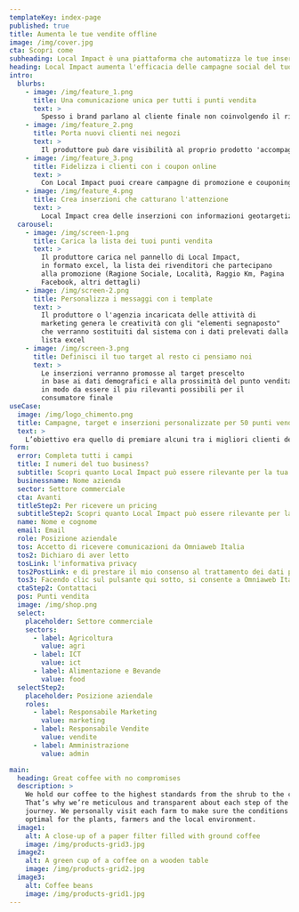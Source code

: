 ```yaml
---
templateKey: index-page
published: true
title: Aumenta le tue vendite offline
image: /img/cover.jpg
cta: Scopri come
subheading: Local Impact è una piattaforma che automatizza le tue inserzioni su Facebook e sincronizza la tua strategia online con i punti vendita fisici
heading: Local Impact aumenta l'efficacia delle campagne social del tuo brand a livello locale
intro:
  blurbs:
    - image: /img/feature_1.png
      title: Una comunicazione unica per tutti i punti vendita
      text: >
        Spesso i brand parlano al cliente finale non coinvolgendo il rivenditore. Local Impact ti consente di armonizzare la comunicazione e uniformare il messaggio dall'inizio alla fine della filiera
    - image: /img/feature_2.png
      title: Porta nuovi clienti nei negozi
      text: >
        Il produttore può dare visibilità al proprio prodotto 'accompagnando' i potenziali clienti direttamente al punto vendita ed erogando un servizio al rivenditore, supportandolo nelle azioni di promozione online
    - image: /img/feature_3.png
      title: Fidelizza i clienti con i coupon online
      text: >
        Con Local Impact puoi creare campagne di promozione e couponing per attrarre nuovi clienti e fidelizzare quelli già esistenti
    - image: /img/feature_4.png
      title: Crea inserzioni che catturano l'attenzione
      text: >
        Local Impact crea delle inserzioni con informazioni geotargetizzate per aumentare la rilevanza verso i potenziali clienti che si trovano in prossimità dei punti vendita dove si trova il tuo brand
  carousel:
    - image: /img/screen-1.png
      title: Carica la lista dei tuoi punti vendita
      text: >
        Il produttore carica nel pannello di Local Impact,
        in formato excel, la lista dei rivenditori che partecipano
        alla promozione (Ragione Sociale, Località, Raggio Km, Pagina
        Facebook, altri dettagli)
    - image: /img/screen-2.png
      title: Personalizza i messaggi con i template
      text: >
        Il produttore o l'agenzia incaricata delle attività di
        marketing genera le creatività con gli "elementi segnaposto"
        che verranno sostituiti dal sistema con i dati prelevati dalla
        lista excel
    - image: /img/screen-3.png
      title: Definisci il tuo target al resto ci pensiamo noi
      text: >
        Le inserzioni verranno promosse al target prescelto
        in base ai dati demografici e alla prossimità del punto vendita
        in modo da essere il piu rilevanti possibili per il
        consumatore finale
useCase:
  image: /img/logo_chimento.png
  title: Campagne, target e inserzioni personalizzate per 50 punti vendita
  text: >
    L’obiettivo era quello di premiare alcuni tra i migliori clienti dell’azienda con una soluzione che veicolasse l’interesse degli utenti direttamente verso la gioielleria, personalizzando le inserzioni sulla base dei prodotti realmente disponibili presso il punto vendita, e al contempo consentisse a Chimento di acquisire i contatti di utenti interessati.
form:
  error: Completa tutti i campi
  title: I numeri del tuo business?
  subtitle: Scopri quanto Local Impact può essere rilevante per la tua attività.
  businessname: Nome azienda
  sector: Settore commerciale
  cta: Avanti
  titleStep2: Per ricevere un pricing
  subtitleStep2: Scopri quanto Local Impact può essere rilevante per la tua attività.
  name: Nome e cognome
  email: Email
  role: Posizione aziendale
  tos: Accetto di ricevere comunicazioni da Omniaweb Italia
  tos2: Dichiaro di aver letto
  tosLink: l'informativa privacy
  tos2PostLink: e di prestare il mio consenso al trattamento dei dati per i fini indicati.
  tos3: Facendo clic sul pulsante qui sotto, si consente a Omniaweb Italia di archiviare e utilizzare le informazioni per fornire il contenuto richiesto.
  ctaStep2: Contattaci
  pos: Punti vendita
  image: /img/shop.png
  select:
    placeholder: Settore commerciale
    sectors:
      - label: Agricoltura
        value: agri
      - label: ICT
        value: ict
      - label: Alimentazione e Bevande
        value: food
  selectStep2:
    placeholder: Posizione aziendale
    roles:
      - label: Responsabile Marketing
        value: marketing
      - label: Responsabile Vendite
        value: vendite
      - label: Amministrazione
        value: admin

main:
  heading: Great coffee with no compromises
  description: >
    We hold our coffee to the highest standards from the shrub to the cup.
    That’s why we’re meticulous and transparent about each step of the coffee’s
    journey. We personally visit each farm to make sure the conditions are
    optimal for the plants, farmers and the local environment.
  image1:
    alt: A close-up of a paper filter filled with ground coffee
    image: /img/products-grid3.jpg
  image2:
    alt: A green cup of a coffee on a wooden table
    image: /img/products-grid2.jpg
  image3:
    alt: Coffee beans
    image: /img/products-grid1.jpg
---
```

